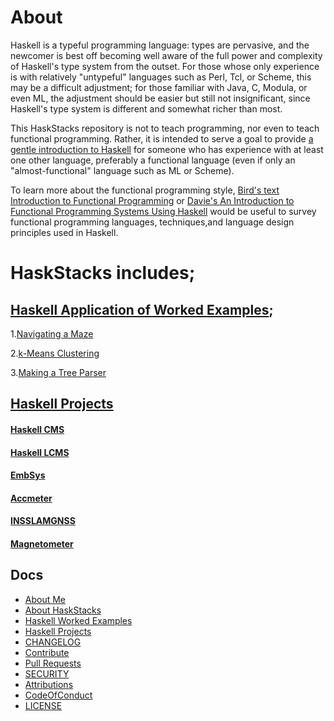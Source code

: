 # About
Haskell is a typeful programming language: types are pervasive, and the newcomer is best off becoming well aware of the full power and complexity of Haskell's type system from the outset. For those whose only experience is with relatively "untypeful" languages such as Perl, Tcl, or Scheme, this may be a difficult adjustment; for those familiar with Java, C, Modula, or even ML, the adjustment should be easier but still not insignificant, since Haskell's type system is different and somewhat richer than most. 

This HaskStacks repository is not to teach programming, nor even to teach functional programming. Rather, it is intended to serve a goal to provide [a gentle introduction to Haskell](#) for someone who has experience with at least one other language, preferably a functional language (even if only an "almost-functional" language such as ML or Scheme). 

To learn more about the functional programming style, [Bird's text Introduction to Functional Programming](https://www.haskell.org/tutorial/haskell-tutorial.html#$bird98) or [Davie's An Introduction to Functional Programming Systems Using Haskell](https://www.haskell.org/tutorial/haskell-tutorial.html#$davie92) would be useful to survey functional programming languages, techniques,and language design principles used in Haskell.


# HaskStacks includes;

## [Haskell Application of Worked Examples](https://github.com/josephkb87/HaskStacks/tree/main/HaskellWorkedExamples);

1.[Navigating a Maze](#)

2.[k-Means Clustering](#)

3.[Making a Tree Parser](#)
   
## [Haskell Projects](https://github.com/josephkb87/HaskStacks/tree/main/Projects)

#### [Haskell CMS](https://github.com/josephkb87/HaskCMS/cms_project)

#### [Haskell LCMS](https://github.com/josephkb87/HaskCMS/tree/main/lcms_project)

#### [EmbSys](https://github.com/josephkb87/HaskStacks/tree/main/Projects/EmbSys)

####  [Accmeter](https://github.com/josephkb87/HaskStacks/tree/main/Projects/Accmeter)

####  [INSSLAMGNSS](https://github.com/josephkb87/HaskStacks/tree/main/Projects/INSSLAMGNSS)

#### [Magnetometer](https://github.com/josephkb87/HaskStacks/tree/main/Projects/Magnetometer)

## Docs

* [About Me](https://github.com/josephkb87)
* [About HaskStacks](../docs/README.md)
* [Haskell Worked Examples](https://github.com/josephkb87/HaskStacks/tree/main/HaskellWorkedExamples/README.md)
* [Haskell Projects](https://github.com/josephkb87/HaskStacks/tree/main/Projects/README.md)
* [CHANGELOG](../docs/CHANGELOG.md) 
* [Contribute](../docs/CONTRIBUTING.md)
* [Pull Requests](../docs/blob/PRs.md)  
* [SECURITY](../docs/SECURITY.md) 
* [Attributions](..docs/Attributions.md) 
* [CodeOfConduct](../docs/CodeOfConduct.md) 
* [LICENSE](../LICENSE.md)
